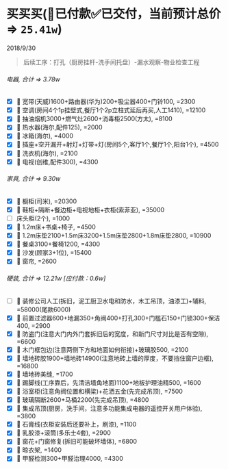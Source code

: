 # 买买买(👻已付款✅已交付，当前预计总价 => `25.41w`)
2018/9/30
> 后续工序：打孔（厨房挂杆-洗手间托盘）-漏水观察-物业检查工程

###### 电器, 合计 => 3.78w
- [x] 👻 宽带(天威)1600+路由器(华为)200+吸尘器400+门铃100, =2300
- [x] 👻 空调(房间4个1p挂壁式,餐厅1个2p立柱式延后再买,人工1410), =12100
- [x] 👻 抽油烟机3000+燃气灶2600+消毒柜2500(方太), =8100
- [x] 👻 热水器(海尔,配件125), =2000
- [x] 👻 冰箱(海尔), =4000
- [x] 👻 插座+空开漏开+射灯+灯带+灯(房间5个,客厅1个,餐厅1个,阳台1个), =4500
- [x] 👻 洗衣机(海尔), =2100
- [x] 👻 电视(创维,配件300), =4300
###### 家具, 合计 => 9.30w
- [x] 👻 橱柜(司米), =20300
- [x] 👻 鞋柜+隔断+餐边柜+电视地柜+衣柜(索菲亚), =35000
- [ ] 床头柜(2个), =1000
- [x] 👻 1.2m床+书桌+椅子, =4500
- [x] 👻 1.2m床垫2100+1.5m床3200+1.5m床垫2800+1.8m床垫2800, =10900
- [x] 👻 餐桌3100+餐椅1200, =4300
- [x] 👻 沙发(顾家3+1位), =15400
- [x] 👻 窗帘, =2600
###### 硬装, 合计 => 12.21w [应付款：0.6w]
- [ ] 👻 装修公司人工(拆旧，泥工厨卫水电和防水，木工吊顶，油漆工)+辅料, =58000(尾款6000)
- [x] 👻 前置过滤器600+地漏350+角阀400+打孔300+门槛石150+门锁300+保洁400, =2900
- [x] 👻 防盗门(注意大门内外门套拆旧后的宽度，和新门尺寸对比是否有空隙), =6600
- [x] 👻 木门框包边(注意两侧下方和地面如何衔接)+玻璃胶500, =2100
- [x] 👻 墙地砖胶1900+墙地砖14900(注意地砖上墙的厚度，不要挡住窗户边框), =16800
- [x] 👻 墙地砖美缝, =1700
- [x] 👻 踢脚线(工序靠后，先清洁墙角地面)1100+地板护理油精500, =1600
- [x] 👻 浴室柜(注意角阀位置和横梁)+花洒五金(先完成吊顶), =7500
- [x] 👻 玻璃隔断2600+马桶2200(先完成吊顶), =4800
- [x] 👻 集成吊顶(厨房，洗手间，注意多功能集成电器的遥控开关用户体验), =3800
- [x] 👻 石膏线(衣柜安装后还要补上，刷漆), =1100
- [x] 👻 乳胶漆+滚筒(多乐士4套), =2900
- [x] 👻 窗花+门窗修复(拆旧可能破坏墙体), =6800
- [x] 👻 晾衣架, =1400
- [x] 👻 甲醛检测300+甲醛治理4000, =4300
